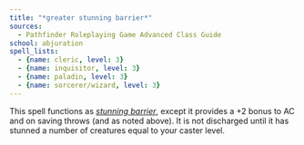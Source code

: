 ```yaml
---
title: "*greater stunning barrier*"
sources:
  - Pathfinder Roleplaying Game Advanced Class Guide
school: abjuration
spell_lists:
  - {name: cleric, level: 3}
  - {name: inquisitor, level: 3}
  - {name: paladin, level: 3}
  - {name: sorcerer/wizard, level: 3}
---
```


This spell functions as [*stunning barrier*](/spells/stunning-barrier/), except it provides a +2 bonus to AC and on saving throws (and as noted above). It is not discharged until it has stunned a number of creatures equal to your caster level.

